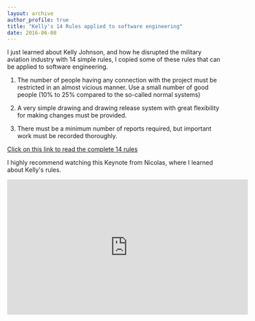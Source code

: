 ```yaml
---
layout: archive
author_profile: true
title: "Kelly's 14 Rules applied to software engineering"
date: 2016-06-08
---
```

I just learned about Kelly Johnson, and how he disrupted the military aviation industry with 14 simple rules, I copied some of these rules that can be applied to software engineering.

1. The number of people having any connection with the project must be restricted in an almost vicious manner. Use a small number of good people (10% to 25% compared to the so-called normal systems)

2. A very simple drawing and drawing release system with great flexibility for making changes must be provided.

3. There must be a minimum number of reports required, but important work must be recorded thoroughly.

[Click on this link to read the complete 14 rules](http://www.lockheedmartin.com/us/aeronautics/skunkworks/14rules.html)

I highly recommend watching this Keynote from Nicolas, where I learned about Kelly's rules.

<iframe width="560" height="315" src="https://www.youtube.com/embed/ggPE-JHzfAM" frameborder="0" allowfullscreen></iframe>